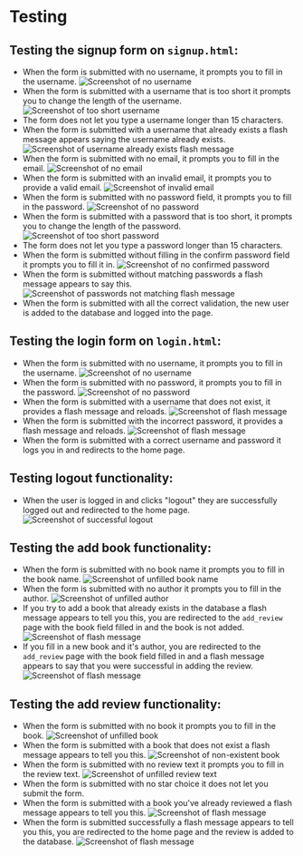 # Testing

## Testing the signup form on `signup.html`:

- When the form is submitted with no username, it prompts you to fill in the username.
![Screenshot of no username](static/images/testing/no-username.png)
- When the form is submitted with a username that is too short it prompts you to change the length of the username.
![Screenshot of too short username](static/images/testing/username-too-short.png)
- The form does not let you type a username longer than 15 characters.
- When the form is submitted with a username that already exists a flash message appears saying the username already exists.
![Screenshot of username already exists flash message](static/images/testing/username-exists.png)
- When the form is submitted with no email, it prompts you to fill in the email.
![Screenshot of no email](static/images/testing/no-email.png)
- When the form is submitted with an invalid email, it prompts you to provide a valid email.
![Screenshot of invalid email](static/images/testing/incorrect-email.png)
- When the form is submitted with no password field, it prompts you to fill in the password.
![Screenshot of no password](static/images/testing/no-password.png)
- When the form is submitted with a password that is too short, it prompts you to change the length of the password.
![Screenshot of too short password](static/images/testing/password-too-short.png)
- The form does not let you type a password longer than 15 characters.
- When the form is submitted without filling in the confirm password field it prompts you to fill it in.
![Screenshot of no confirmed password](static/images/testing/no-confirm.png)
- When the form is submitted without matching passwords a flash message appears to say this.
![Screenshot of passwords not matching flash message](static/images/testing/passwords-not-match.png)
- When the form is submitted with all the correct validation, the new user is added to the database and logged into the page.

## Testing the login form on `login.html`:

- When the form is submitted with no username, it prompts you to fill in the username.
![Screenshot of no username](static/images/testing/no-login-username.png)
- When the form is submitted with no password, it prompts you to fill in the password.
![Screenshot of no password](static/images/testing/no-login-password.png)
- When the form is submitted with a username that does not exist, it provides a flash message and reloads.
![Screenshot of flash message](static/images/testing/incorrect-username-or-password.png)
- When the form is submitted with the incorrect password, it provides a flash message and reloads.
![Screenshot of flash message](static/images/testing/incorrect-username-or-password.png)
- When the form is submitted with a correct username and password it logs you in and redirects to the home page.

## Testing logout functionality:

- When the user is logged in and clicks "logout" they are successfully logged out and redirected to the home page.
![Screenshot of successful logout](static/images/testing/logout-test.png)

## Testing the add book functionality:

- When the form is submitted with no book name it prompts you to fill in the book name.
![Screenshot of unfilled book name](static/images/testing/no-book-name.png)
- When the form is submitted with no author it prompts you to fill in the author.
![Screenshot of unfilled author](static/images/testing/no-author.png)
- If you try to add a book that already exists in the database a flash message appears to tell you this, you are redirected to the `add_review` page with the book field filled in and the book is not added.
![Screenshot of flash message](static/images/testing/book-exists.png)
- If you fill in a new book and it's author, you are redirected to the `add_review` page with the book field filled in and a flash message appears to say that you were successful in adding the review.
![Screenshot of flash message](static/images/testing/book-added.png)

## Testing the add review functionality:

- When the form is submitted with no book it prompts you to fill in the book.
![Screenshot of unfilled book](static/images/testing/no-book.png)
- When the form is submitted with a book that does not exist a flash message appears to tell you this.
![Screenshot of non-existent book](static/images/testing/book-not-found.png)
- When the form is submitted with no review text it prompts you to fill in the review text.
![Screenshot of unfilled review text](static/images/testing/no-review-text.png)
- When the form is submitted with no star choice it does not let you submit the form.
- When the form is submitted with a book you've already reviewed a flash message appears to tell you this.
![Screenshot of flash message](static/images/testing/already-reviewed.png)
- When the form is submitted successfully a flash message appears to tell you this, you are redirected to the home page and the review is added to the database.
![Screenshot of flash message](static/images/testing/review-added.png)